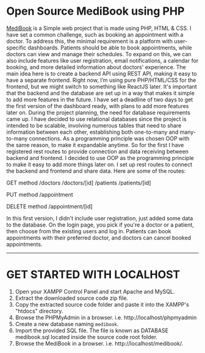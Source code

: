 
# Open Source MediBook using PHP

[MediBook](https://github.com/hakhakobian/medibook) is a Simple web project that is made using PHP, HTML & CSS.
I have set a common challenge, such as booking an appointment with a doctor. To address this, the minimal requirement is a platform with user-specific dashboards. Patients should be able to book appointments, while doctors can view and manage their schedules.
To expand on this, we can also include features like user registration, email notifications, a calendar for booking, and more detailed information about doctors' experience.
The main idea here is to create a backend API using REST API, making it easy to have a separate frontend. Right now, I’m using pure PHP/HTML/CSS for the frontend, but we might switch to something like ReactJS later.
It's important that the backend and the database are set up in a way that makes it simple to add more features in the future.
I have set a deadline of two days to get the first version of the dashboard ready, with plans to add more features later on.
During the project planning, the need for database requirements came up. I have decided to use  relational databases since the project is intended to be scalable, involving numerous tables that need to share information between each other, establishing both one-to-many and many-to-many connections.
As a programming principle was chosen OOP with the same reason, to make it expandable anytime.
So for the first I have registered rest routes to provide connection and data receiving between backend and frontend.
I decided to use OOP as the programming principle to make it easy to add more things later on. I set up rest routes to connect the backend and frontend and share data. Here are some of the routes:

GET method
/doctors
/doctors/[id]
/patients
/patients/[id]

PUT method
/appointment

DELETE method
/appointment/[id]

In this first version, I didn't include user registration, just added some data to the database. On the login page, you pick if you're a doctor or a patient, then choose from the existing users and log in. Patients can book appointments with their preferred doctor, and doctors can cancel booked appointments.
  

  
-----------------------------------------------


# GET STARTED WITH LOCALHOST

1. Open your XAMPP Control Panel and start Apache and MySQL.
2. Extract the downloaded source code zip file.
3. Copy the extracted source code folder and paste it into the XAMPP's "htdocs" directory.
4. Browse the PHPMyAdmin in a browser. i.e. http://localhost/phpmyadmin
5. Create a new database naming `medibook`.
6. Import the provided SQL file. The file is known as DATABASE medibook.sql located inside the source code root folder.
7. Browse the MediBook in a browser. i.e. http://localhost/medibook/.
